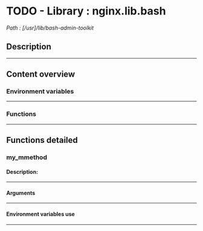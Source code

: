 # TODO - Library : nginx.lib.bash 
*Path : [/usr]/lib/bash-admin-toolkit*

## Description

---

## Content overview

### Environment variables

---

### Functions

---

## Functions detailed

### my_mmethod

#### Description:

---

#### Arguments

---

#### Environment variables use

---
